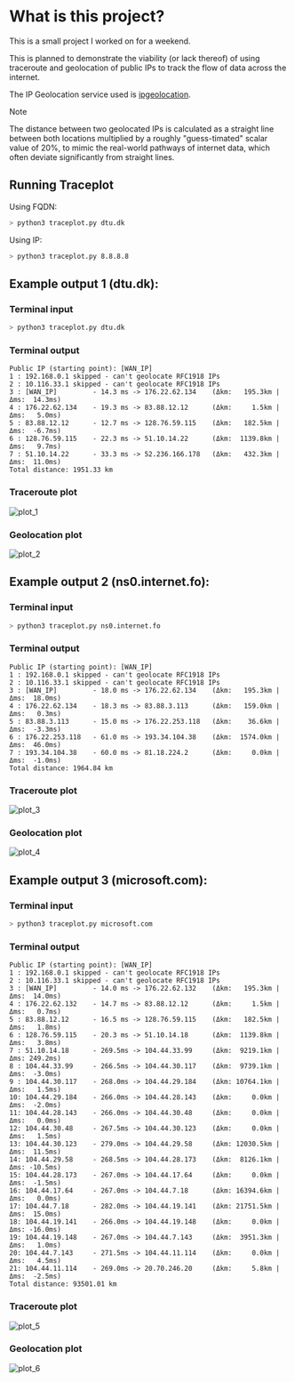 # What is this project?
This is a small project I worked on for a weekend. 

This is planned to demonstrate the viability (or lack thereof) of using traceroute and geolocation of public IPs to track the flow of data across the internet.

The IP Geolocation service used is [ipgeolocation](https://ipgeolocation.io/). 
> [!NOTE]
> The distance between two geolocated IPs is calculated as a straight line between both locations multiplied by a roughly "guess-timated" scalar value of 20%, to mimic the real-world pathways of internet data, which often deviate significantly from straight lines.

## Running Traceplot
Using FQDN:
```bash
> python3 traceplot.py dtu.dk
```
Using IP:
```bash
> python3 traceplot.py 8.8.8.8
```

## Example output 1 (dtu.dk):
### Terminal input
```bash
> python3 traceplot.py dtu.dk
```
### Terminal output
```
Public IP (starting point): [WAN_IP]
1 : 192.168.0.1 skipped - can't geolocate RFC1918 IPs
2 : 10.116.33.1 skipped - can't geolocate RFC1918 IPs
3 : [WAN_IP]         - 14.3 ms -> 176.22.62.134    (Δkm:   195.3km | Δms:  14.3ms)
4 : 176.22.62.134    - 19.3 ms -> 83.88.12.12      (Δkm:     1.5km | Δms:   5.0ms)
5 : 83.88.12.12      - 12.7 ms -> 128.76.59.115    (Δkm:   182.5km | Δms:  -6.7ms)
6 : 128.76.59.115    - 22.3 ms -> 51.10.14.22      (Δkm:  1139.8km | Δms:   9.7ms)
7 : 51.10.14.22      - 33.3 ms -> 52.236.166.178   (Δkm:   432.3km | Δms:  11.0ms)
Total distance: 1951.33 km
```
### Traceroute plot
![plot_1](https://github.com/Aritj/traceplotter/assets/69643316/99a151cc-ae73-4dec-8590-173998dc0e38)
### Geolocation plot
![plot_2](https://github.com/Aritj/traceplotter/assets/69643316/6490498c-38d1-456f-afc2-0806e6365d14)

## Example output 2 (ns0.internet.fo):
### Terminal input
```bash
> python3 traceplot.py ns0.internet.fo
```
### Terminal output
```
Public IP (starting point): [WAN_IP]
1 : 192.168.0.1 skipped - can't geolocate RFC1918 IPs
2 : 10.116.33.1 skipped - can't geolocate RFC1918 IPs
3 : [WAN_IP]         - 18.0 ms -> 176.22.62.134    (Δkm:   195.3km | Δms:  18.0ms)
4 : 176.22.62.134    - 18.3 ms -> 83.88.3.113      (Δkm:   159.0km | Δms:   0.3ms)
5 : 83.88.3.113      - 15.0 ms -> 176.22.253.118   (Δkm:    36.6km | Δms:  -3.3ms)
6 : 176.22.253.118   - 61.0 ms -> 193.34.104.38    (Δkm:  1574.0km | Δms:  46.0ms)
7 : 193.34.104.38    - 60.0 ms -> 81.18.224.2      (Δkm:     0.0km | Δms:  -1.0ms)
Total distance: 1964.84 km
```
### Traceroute plot
![plot_3](https://github.com/Aritj/traceplotter/assets/69643316/5d10eb00-c133-4122-8440-fc77039c4ed0)
### Geolocation plot
![plot_4](https://github.com/Aritj/traceplotter/assets/69643316/eb245d62-77e2-4cbb-bb73-9e3fc4b01d76)

## Example output 3 (microsoft.com):
### Terminal input
```bash
> python3 traceplot.py microsoft.com
```
### Terminal output
```
Public IP (starting point): [WAN_IP]
1 : 192.168.0.1 skipped - can't geolocate RFC1918 IPs
2 : 10.116.33.1 skipped - can't geolocate RFC1918 IPs
3 : [WAN_IP]         - 14.0 ms -> 176.22.62.132    (Δkm:   195.3km | Δms:  14.0ms)
4 : 176.22.62.132    - 14.7 ms -> 83.88.12.12      (Δkm:     1.5km | Δms:   0.7ms)
5 : 83.88.12.12      - 16.5 ms -> 128.76.59.115    (Δkm:   182.5km | Δms:   1.8ms)
6 : 128.76.59.115    - 20.3 ms -> 51.10.14.18      (Δkm:  1139.8km | Δms:   3.8ms)
7 : 51.10.14.18      - 269.5ms -> 104.44.33.99     (Δkm:  9219.1km | Δms: 249.2ms)
8 : 104.44.33.99     - 266.5ms -> 104.44.30.117    (Δkm:  9739.1km | Δms:  -3.0ms)
9 : 104.44.30.117    - 268.0ms -> 104.44.29.184    (Δkm: 10764.1km | Δms:   1.5ms)
10: 104.44.29.184    - 266.0ms -> 104.44.28.143    (Δkm:     0.0km | Δms:  -2.0ms)
11: 104.44.28.143    - 266.0ms -> 104.44.30.48     (Δkm:     0.0km | Δms:   0.0ms)
12: 104.44.30.48     - 267.5ms -> 104.44.30.123    (Δkm:     0.0km | Δms:   1.5ms)
13: 104.44.30.123    - 279.0ms -> 104.44.29.58     (Δkm: 12030.5km | Δms:  11.5ms)
14: 104.44.29.58     - 268.5ms -> 104.44.28.173    (Δkm:  8126.1km | Δms: -10.5ms)
15: 104.44.28.173    - 267.0ms -> 104.44.17.64     (Δkm:     0.0km | Δms:  -1.5ms)
16: 104.44.17.64     - 267.0ms -> 104.44.7.18      (Δkm: 16394.6km | Δms:   0.0ms)
17: 104.44.7.18      - 282.0ms -> 104.44.19.141    (Δkm: 21751.5km | Δms:  15.0ms)
18: 104.44.19.141    - 266.0ms -> 104.44.19.148    (Δkm:     0.0km | Δms: -16.0ms)
19: 104.44.19.148    - 267.0ms -> 104.44.7.143     (Δkm:  3951.3km | Δms:   1.0ms)
20: 104.44.7.143     - 271.5ms -> 104.44.11.114    (Δkm:     0.0km | Δms:   4.5ms)
21: 104.44.11.114    - 269.0ms -> 20.70.246.20     (Δkm:     5.8km | Δms:  -2.5ms)
Total distance: 93501.01 km
```
### Traceroute plot
![plot_5](https://github.com/Aritj/traceplotter/assets/69643316/5bf46d36-a574-4dc6-a482-fc66d1a49871)
### Geolocation plot
![plot_6](https://github.com/Aritj/traceplotter/assets/69643316/966dfd17-e738-47f2-82bf-1388165ef985)
